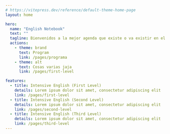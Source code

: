 ```yaml
---
# https://vitepress.dev/reference/default-theme-home-page
layout: home

hero:
  name: "English Notebook"
  text: ""
  tagline: Bienvenidos a la mejor agenda que existe o va existir en el mundo de las agendas agendosas
  actions:
    - theme: brand
      text: Program
      link: /pages/programa
    - theme: alt
      text: Cosas varias jaja
      link: /pages/first-level

features:
  - title: Intensive English (First Level)
    details: Lorem ipsum dolor sit amet, consectetur adipiscing elit
    link: /pages/first-level
  - title: Intensive English (Second Level)
    details: Lorem ipsum dolor sit amet, consectetur adipiscing elit
    link: /pages/second-level
  - title: Intensive English (Third Level)
    details: Lorem ipsum dolor sit amet, consectetur adipiscing elit
    link: /pages/third-level
---
```


